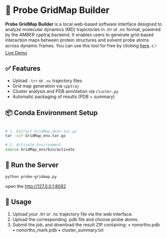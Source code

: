 # 🧪 Probe GridMap Builder

**Probe GridMap Builder** is a local web-based software interface designed to analyze molecular dynamics (MD) trajectories in .trr or .nc format, powered by the AMBER cpptraj backend. It enables users to generate grid-based interaction maps between protein structures and solvent probe atoms across dynamic frames. You can use this tool for free by clicking <a href="https://drive.google.com/file/d/1K1mFTVWz9DfuJodU_T8FWALnWP6L7Ddy/view?usp=sharing">here</a>. 👉 [Live Demo](https://sean28.github.io/MixMD/probe_gridmap_ui.html)

## ✅ Features

- Upload `.trr` or `.nc` trajectory files
- Grid map generation via `cpptraj`
- Cluster analysis and PDB annotation via `cluster.py`
- Automatic packaging of results (PDB + summary)

## 📦 Conda Environment Setup

```bash

# 1. Extract GridMap_denv.tar.gz 
tar -xzf GridMap_env.tar.gz

# 2. Activate Environment
source GridMap_env/bin/activate
```

## 🚀 Run the Server

```bash
python probe-gridmap.py
```
open the http://127.0.0.1:8082 

## 📝 Usage

1. Upload your .trr or .nc trajectory file via the web interface.
2. Upload the corresponding .pdb file and choose probe atoms.
3. Submit the job, and download the result ZIP containing:
	•	nonortho.pdb
	•	nonortho_mark.pdb
	•	cluster_summary.txt
	
